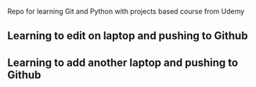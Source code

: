 Repo for learning Git and Python with projects based course from Udemy

## Learning to edit on laptop and pushing to Github

## Learning to add another laptop and pushing to Github
